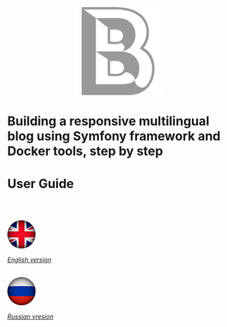 <p align="center"><img src="docs/assets/images/SfBlog.png" alt="logo" width="200"></p>

# Building a responsive multilingual blog using Symfony framework and Docker tools, step by step

# User Guide
<br><br>
<p><img src="docs/assets/images/flags/GB.png" alt=""></p>

*[English version](docs/guide_en.md)*
<br><br>
<p><img src="docs/assets/images/flags/RU.png" alt=""></p>

*[Russian vresion](docs/guide_ru.md)*

